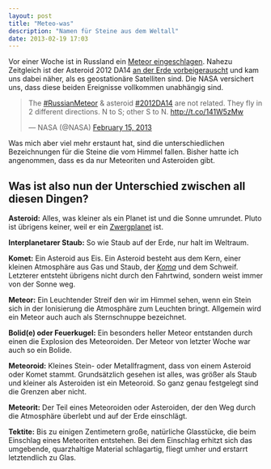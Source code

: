 ```yaml
---
layout: post
title: "Meteo-was"
description: "Namen für Steine aus dem Weltall"
date: 2013-02-19 17:03
---
```


Vor einer Woche ist in Russland ein [Meteor eingeschlagen](https://www.bbc.co.uk/news/world-europe-21468116). Nahezu Zeitgleich ist der Asteroid 2012 DA14 [an der Erde vorbeigerauscht](https://www.bbc.co.uk/news/science-environment-21442863) und kam uns dabei näher, als es geostationäre Satelliten sind. Die NASA versichert uns, dass diese beiden Ereignisse vollkommen unabhängig sind.

<blockquote class="twitter-tweet" data-lang="en"><p lang="en" dir="ltr">The <a href="https://twitter.com/hashtag/RussianMeteor?src=hash">#RussianMeteor</a> &amp; asteroid <a href="https://twitter.com/hashtag/2012DA14?src=hash">#2012DA14</a> are not related. They fly in 2 different directions. N to S; other S to N. <a href="http://t.co/141W5zMw">http://t.co/141W5zMw</a></p>&mdash; NASA (@NASA) <a href="https://twitter.com/NASA/status/302468860630675458">February 15, 2013</a></blockquote>
<script async src="//platform.twitter.com/widgets.js" charset="utf-8"></script>

Was mich aber viel mehr erstaunt hat, sind die unterschiedlichen Bezeichnungen für die Steine die vom Himmel fallen. Bisher hatte ich angenommen, dass es da nur Meteoriten und Asteroiden gibt.

## Was ist also nun der Unterschied zwischen all diesen Dingen?

**Asteroid:** Alles, was kleiner als ein Planet ist und die Sonne umrundet. Pluto ist übrigens keiner, weil er ein [Zwergplanet](https://de.wikipedia.org/wiki/Zwergplanet) ist.

**Interplanetarer Staub:** So wie Staub auf der Erde, nur halt im Weltraum.

**Komet:** Ein Asteroid aus Eis. Ein Asteroid besteht aus dem Kern, einer kleinen Atmosphäre aus Gas und Staub, der [*Koma*](https://de.wikipedia.org/wiki/Komet#Koma) und dem Schweif. Letzterer entsteht übrigens nicht durch den Fahrtwind, sondern weist immer von der Sonne weg.

**Meteor:** Ein Leuchtender Streif den wir im Himmel sehen, wenn ein Stein sich in der Ionisierung die Atmosphäre zum Leuchten bringt. Allgemein wird ein Meteor auch auch als Sternschnuppe bezeichnet.

**Bolid(e) oder Feuerkugel:** Ein besonders heller Meteor entstanden durch einen die Explosion des Meteoroiden. Der Meteor von letzter Woche war auch so ein Bolide.

**Meteoroid:** Kleines Stein- oder Metallfragment, dass von einem Asteroid oder Komet stammt. Grundsätzlich gesehen ist alles, was größer als Staub und kleiner als Asteroiden ist ein Meteoroid. So ganz genau festgelegt sind die Grenzen aber nicht.

**Meteorit:** Der Teil eines Meteoroiden oder Asteroiden, der den Weg durch die Atmosphäre überlebt und auf der Erde einschlägt.

**Tektite:** Bis zu einigen Zentimetern große, natürliche Glasstücke, die beim Einschlag eines Meteoriten entstehen. Bei dem Einschlag erhitzt sich das umgebende, quarzhaltige Material schlagartig, fliegt umher und erstarrt letztendlich zu Glas.

